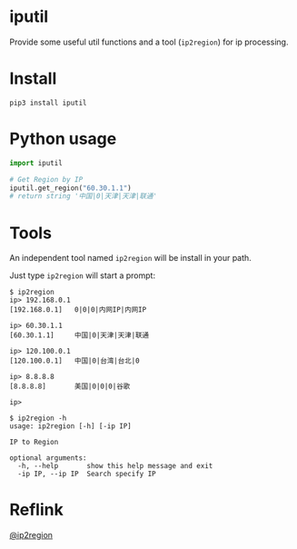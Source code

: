 # iputil

Provide some useful util functions and a tool (`ip2region`) for ip processing.

# Install
```shell
pip3 install iputil
```

# Python usage

```python
import iputil

# Get Region by IP
iputil.get_region("60.30.1.1")
# return string '中国|0|天津|天津|联通'
```

# Tools

An independent tool named `ip2region` will be install in your path.

Just type `ip2region` will start a prompt:
```shell
$ ip2region
ip> 192.168.0.1
[192.168.0.1]   0|0|0|内网IP|内网IP

ip> 60.30.1.1
[60.30.1.1]     中国|0|天津|天津|联通

ip> 120.100.0.1
[120.100.0.1]   中国|0|台湾|台北|0

ip> 8.8.8.8
[8.8.8.8]       美国|0|0|0|谷歌

ip> 
```

```shell
$ ip2region -h
usage: ip2region [-h] [-ip IP]

IP to Region

optional arguments:
  -h, --help       show this help message and exit
  -ip IP, --ip IP  Search specify IP
```

# Reflink
[@ip2region](https://github.com/lionsoul2014/ip2region)